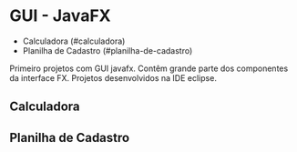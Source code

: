 # GUI - JavaFX
- Calculadora (#calculadora)
- Planilha de Cadastro (#planilha-de-cadastro)

Primeiro projetos com GUI javafx.
Contêm grande parte dos componentes da interface FX.
Projetos desenvolvidos na IDE eclipse.

## Calculadora
## Planilha de Cadastro

